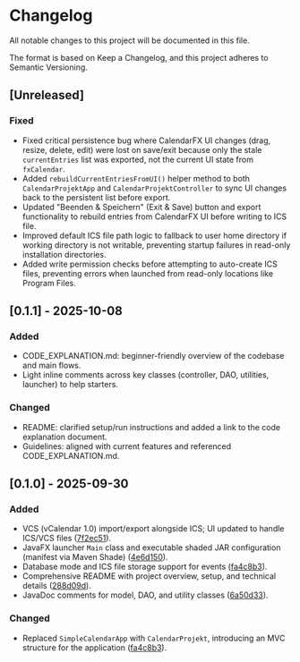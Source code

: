 # Changelog

All notable changes to this project will be documented in this file.

The format is based on Keep a Changelog, and this project adheres to Semantic Versioning.

## [Unreleased]

### Fixed
- Fixed critical persistence bug where CalendarFX UI changes (drag, resize, delete, edit) were lost on save/exit because only the stale `currentEntries` list was exported, not the current UI state from `fxCalendar`.
- Added `rebuildCurrentEntriesFromUI()` helper method to both `CalendarProjektApp` and `CalendarProjektController` to sync UI changes back to the persistent list before export.
- Updated "Beenden & Speichern" (Exit & Save) button and export functionality to rebuild entries from CalendarFX UI before writing to ICS file.
- Improved default ICS file path logic to fallback to user home directory if working directory is not writable, preventing startup failures in read-only installation directories.
- Added write permission checks before attempting to auto-create ICS files, preventing errors when launched from read-only locations like Program Files.

## [0.1.1] - 2025-10-08

### Added
- CODE_EXPLANATION.md: beginner-friendly overview of the codebase and main flows.
- Light inline comments across key classes (controller, DAO, utilities, launcher) to help starters.

### Changed
- README: clarified setup/run instructions and added a link to the code explanation document.
- Guidelines: aligned with current features and referenced CODE_EXPLANATION.md.

## [0.1.0] - 2025-09-30

### Added
- VCS (vCalendar 1.0) import/export alongside ICS; UI updated to handle ICS/VCS files ([7f2ec51](https://github.com/Aile0n/calendar-java/commit/7f2ec51)).
- JavaFX launcher `Main` class and executable shaded JAR configuration (manifest via Maven Shade) ([4e6d150](https://github.com/Aile0n/calendar-java/commit/4e6d150)).
- Database mode and ICS file storage support for events ([fa4c8b3](https://github.com/Aile0n/calendar-java/commit/fa4c8b3)).
- Comprehensive README with project overview, setup, and technical details ([288d09d](https://github.com/Aile0n/calendar-java/commit/288d09d)).
- JavaDoc comments for model, DAO, and utility classes ([6a50d33](https://github.com/Aile0n/calendar-java/commit/6a50d33)).

### Changed
- Replaced `SimpleCalendarApp` with `CalendarProjekt`, introducing an MVC structure for the application ([fa4c8b3](https://github.com/Aile0n/calendar-java/commit/fa4c8b3)).

